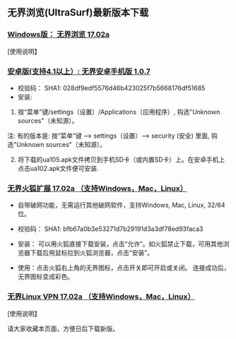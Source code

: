 ## 无界浏览(UltraSurf)最新版本下载

### [Windows版： 无界浏览 17.02a](https://raw.githubusercontent.com/wujieliulan/download/master/u.zip)
[使用说明】

### [安卓版(支持4.1以上）: 无界安卓手机版 1.0.7](https://raw.githubusercontent.com/wujieliulan/download/master/ultrasurf.apk)

  * 校验码： SHA1: 028df9edf5576d46b423025f7b5668176df51685
   * 安装: 
   1. 按“菜单”键/settings（设置）/Applications（应用程序）, 钩选"Unknown sources"（未知源）。

注: 有的版本是: 按“菜单”键 --> settings（设置）--> security (安全) 里面, 钩选"Unknown sources"（未知源）。

   2. 将下载的ua105.apk文件拷贝到手机SD卡（或内置SD卡）上。在安卓手机上点击ua102.apk文件便可安装.

  
### [无界火狐扩展 17.02a （支持Windows，Mac，Linux）](https://raw.githubusercontent.com/wujieliulan/download/master/ultrasurf.apk)

  * 自带破网功能，无需运行其他破网软件，支持Windows, Mac, Linux, 32/64位。

  * 校验码： SHA1: bfb67a0b3e53271d7b29191d3a3df78ed93faca3

  * 安装： 可以用火狐直接下载安装，点击“允许”。如火狐禁止下载，可用其他浏览器下载后用鼠标拉到火狐浏览器，点击“安装”。

  * 使用：点击火狐右上角的无界图标，点击开关即可开启或关闭。 连接成功后，无界图标变成彩色。

### [无界Linux VPN 17.02a （支持Windows，Mac，Linux）](https://https://raw.githubusercontent.com/wujieliulan/download/master/ul)
[使用说明】

请大家收藏本页面，方便日后下载新版。
